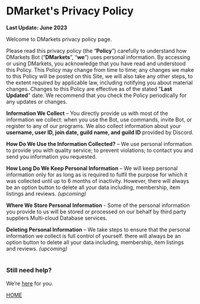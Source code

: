 
# DMarket's Privacy Policy
**Last Update: June 2023**

Welcome to DMarkets privacy policy page.

Please read this privacy policy (the “**Policy**”) carefully to understand how DMarkets Bot (“**DMarkets**”, “**we**”) uses personal information. By accessing or using DMarkets, you acknowledge that you have read and understood this Policy. This Policy may change from time to time; any changes we make to this Policy will be posted on this Site, we will also take any other steps, to the extent required by applicable law, including notifying you about material changes. Changes to this Policy are effective as of the stated "**Last Updated**" date. We recommend that you check the Policy periodically for any updates or changes.

**Information We Collect** – You directly provide us with most of the information we collect: when you use the Bot, use commands, invite Bot, or register to any of our programs. We also collect information about your **username, user ID, join date, guild name, and guild ID** provided by Discord.

**How Do We Use the Information Collected?** – We use personal information to provide you with quality service; to prevent violations; to contact you and send you information you requested.

**How Long Do We Keep Personal Information** – We will keep personal information only for as long as is required to fulfil the purpose for which it was collected until up to 6 months of inactivity. However, there will always be an option button to delete all your data including, membership, item listings and reviews. *(upcoming)*

**Where We Store Personal Information** - Some of the personal information you provide to us will be stored or processed on our behalf by third party suppliers Multi-cloud Database services.

**Deleting Personal Information** – We take steps to ensure that the personal information we collect is full control of yourself. there will always be an option button to delete all your data including, membership, item listings and reviews. *(upcoming)*

#
### Still need help?
We’re [here](https://discord.com/invite/KaFWv2jJCC) for you.

[HOME](https://darmoo.github.io/)
